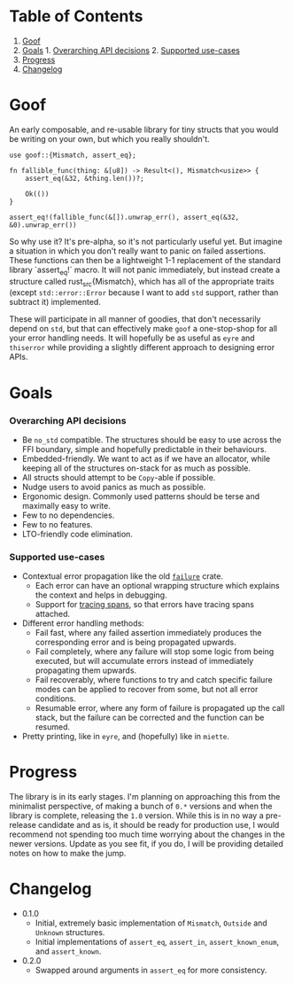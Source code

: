 
# Table of Contents

1.  [Goof](#org0728179)
2.  [Goals](#orge822755)
        1.  [Overarching API decisions](#org4042c8f)
        2.  [Supported use-cases](#orgadc10f1)
3.  [Progress](#orge446663)
4.  [Changelog](#orgb6f5e39)


<a id="org0728179"></a>

# Goof

An early composable, and re-usable library for tiny structs that you
would be writing on your own, but which you really shouldn't.

    
    use goof::{Mismatch, assert_eq};
    
    fn fallible_func(thing: &[u8]) -> Result<(), Mismatch<usize>> {
        assert_eq(&32, &thing.len())?;
    
        Ok(())
    }
    
    assert_eq!(fallible_func(&[]).unwrap_err(), assert_eq(&32, &0).unwrap_err())

So why use it? It's pre-alpha, so it's not particularly useful yet.
But imagine a situation in which you don't really want to panic on
failed assertions. These functions can then be a lightweight 1-1
replacement of the standard library \`assert<sub>eq</sub>!\` macro.  It will not
panic immediately, but instead create a structure called
rust<sub>src</sub>{Mismatch}, which has all of the appropriate traits (except
`std::error::Error` because I want to add `std` support, rather than
subtract it) implemented.

These will participate in all manner of goodies, that don't
necessarily depend on `std`, but that can effectively make `goof` a
one-stop-shop for all your error handling needs. It will hopefully be
as useful as `eyre` and `thiserror` while providing a slightly
different approach to designing error APIs.


<a id="orge822755"></a>

# Goals


<a id="org4042c8f"></a>

### Overarching API decisions

-   Be `no_std` compatible. The structures should be easy to use across
    the FFI boundary, simple and hopefully predictable in their
    behaviours.
-   Embedded-friendly. We want to act as if we have an allocator, while
    keeping all of the structures on-stack for as much as possible.
-   All structs should attempt to be `Copy`-able if possible.
-   Nudge users to avoid panics as much as possible.
-   Ergonomic design. Commonly used patterns should be terse and
    maximally easy to write.
-   Few to no dependencies.
-   Few to no features.
-   LTO-friendly code elimination.


<a id="orgadc10f1"></a>

### Supported use-cases

-   Contextual error propagation like the old [`failure`](https://docs.rs/failure/latest/failure/) crate.
    -   Each error can have an optional wrapping structure which explains
        the context and helps in debugging.
    -   Support for [tracing spans](https://docs.rs/tracing/latest/tracing/), so that errors have tracing spans
        attached.
-   Different error handling methods:
    -   Fail fast, where any failed assertion immediately produces the
        corresponding error and is being propagated upwards.
    -   Fail completely, where any failure will stop some logic from being
        executed, but will accumulate errors instead of immediately
        propagating them upwards.
    -   Fail recoverably, where functions to try and catch specific
        failure modes can be applied to recover from some, but not all
        error conditions.
    -   Resumable error, where any form of failure is propagated up the
        call stack, but the failure can be corrected and the function can
        be resumed.
-   Pretty printing, like in `eyre`, and (hopefully) like in `miette`.


<a id="orge446663"></a>

# Progress

The library is in its early stages. I'm planning on approaching this
from the minimalist perspective, of making a bunch of `0.*` versions and
when the library is complete, releasing the `1.0` version. While this
is in no way a pre-release candidate and as is, it should be ready for
production use, I would recommend not spending too much time worrying
about the changes in the newer versions. Update as you see fit, if you
do, I will be providing detailed notes on how to make the jump.


<a id="orgb6f5e39"></a>

# Changelog

-   0.1.0
    -   Initial, extremely basic implementation of `Mismatch`,
        `Outside` and `Unknown` structures.
    -   Initial implementations of `assert_eq`, `assert_in`,
        `assert_known_enum`, and `assert_known`.
-   0.2.0
    -   Swapped around arguments in `assert_eq` for more consistency.

